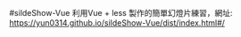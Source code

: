 #sildeShow-Vue
利用Vue + less 製作的簡單幻燈片練習，網址: https://yun0314.github.io/sildeShow-Vue/dist/index.html#/
